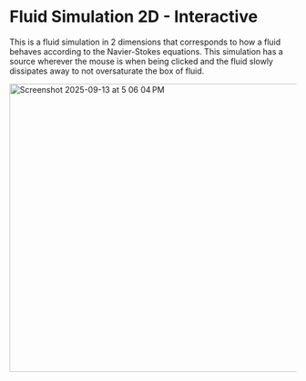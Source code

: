 # Fluid Simulation 2D - Interactive
This is a fluid simulation in 2 dimensions that corresponds to how a fluid behaves according to the Navier-Stokes equations.
This simulation has a source wherever the mouse is when being clicked and the fluid slowly dissipates away to not oversaturate the box of fluid.

<img width="512" height="507" alt="Screenshot 2025-09-13 at 5 06 04 PM" src="https://github.com/user-attachments/assets/b0d75bc7-2fce-4f3a-aeec-868368a06aee" />
